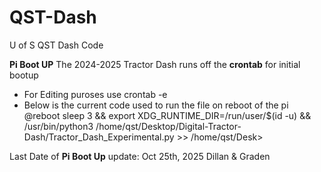 # QST-Dash
U of S QST Dash Code 

**Pi Boot UP**
The 2024-2025 Tractor Dash runs off the **crontab** for initial bootup
* For Editing puroses use crontab -e
* Below is the current code used to run the file on reboot of the pi
@reboot sleep 3 &&  export XDG_RUNTIME_DIR=/run/user/$(id -u) && /usr/bin/python3 /home/qst/Desktop/Digital-Tractor-Dash/Tractor_Dash_Experimental.py >> /home/qst/Desk>

Last Date of **Pi Boot Up** update:
Oct 25th, 2025
Dillan & Graden
